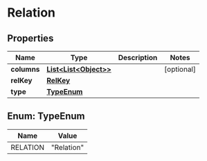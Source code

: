 

# Relation

## Properties

Name | Type | Description | Notes
------------ | ------------- | ------------- | -------------
**columns** | [**List&lt;List&lt;Object&gt;&gt;**](List.md) |  |  [optional]
**relKey** | [**RelKey**](RelKey.md) |  | 
**type** | [**TypeEnum**](#TypeEnum) |  | 



## Enum: TypeEnum

Name | Value
---- | -----
RELATION | &quot;Relation&quot;



